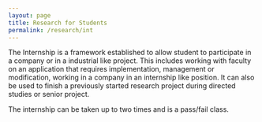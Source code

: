 ```yaml
---
layout: page
title: Research for Students
permalink: /research/int
---
```

The Internship is a framework established to allow student to participate in a company or in a industrial like project. This includes working with faculty on an application that requires implementation, management or modification, working in a company in an internship like position. It can also be used to finish a previously started research project during directed studies or senior project. 

The internship can be taken up to two times and is a pass/fail class. 
